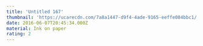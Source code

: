 ```yaml
---
title: 'Untitled 167'
thumbnail: 'https://ucarecdn.com/7a8a1447-d9f4-4ade-9165-eeffe084bbc1/'
date: 2016-06-07T20:45:34.000Z
material: Ink on paper
rating: 2
---
```


